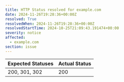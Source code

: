```yaml
---
title: HTTP Status resolved for example.com
date: 2024-11-26T19:28:36+00:00Z
resolved: True
resolvedWhen: 2024-11-26T19:28:36+00:00Z
resolvedStartTime: 2024-10-25T21:09:43.191474+00:00
severity: notice
affected:
  - example.com
section: issue
---
```


| Expected Statuses | Actual Status  |
|-------------------|----------------|
| 200, 301, 302 | 200 |
